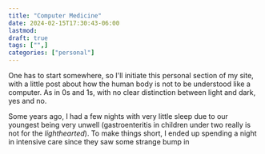 ```yaml
---
title: "Computer Medicine"
date: 2024-02-15T17:30:43-06:00
lastmod: 
draft: true
tags: ["",]
categories: ["personal"]
---
```


One has to start somewhere, so I'll initiate this personal section of my site, with a little post about how the human body is not to be understood like a computer. As in 0s and 1s, with no clear distinction between light and dark, yes and no. 

Some years ago, I had a few nights with very little sleep due to our youngest being very unwell (gastroenteritis in children under two really is not for the *lighthearted*). To make things short, I ended up spending a night in intensive care since they saw some strange bump in 